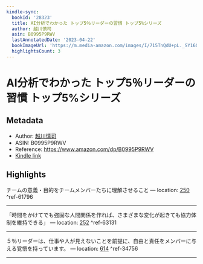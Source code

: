 ```yaml
---
kindle-sync:
  bookId: '28323'
  title: AI分析でわかった トップ5％リーダーの習慣 トップ5%シリーズ
  author: 越川慎司
  asin: B0995P9RWV
  lastAnnotatedDate: '2023-04-22'
  bookImageUrl: 'https://m.media-amazon.com/images/I/715TnQdU+pL._SY160.jpg'
  highlightsCount: 3
---
```

# AI分析でわかった トップ5％リーダーの習慣 トップ5%シリーズ
## Metadata
* Author: [越川慎司](https://www.amazon.comundefined)
* ASIN: B0995P9RWV
* Reference: https://www.amazon.com/dp/B0995P9RWV
* [Kindle link](kindle://book?action=open&asin=B0995P9RWV)

## Highlights
チームの意義・目的をチームメンバーたちに理解させること — location: [250](kindle://book?action=open&asin=B0995P9RWV&location=250) ^ref-61796

---
「時間をかけてでも強固な人間関係を作れば、さまざまな変化が起きても協力体制を維持できる」 — location: [252](kindle://book?action=open&asin=B0995P9RWV&location=252) ^ref-63131

---
５％リーダーは、仕事や人が見えないことを前提に、自由と責任をメンバーに与える覚悟を持っています。 — location: [614](kindle://book?action=open&asin=B0995P9RWV&location=614) ^ref-34756

---
